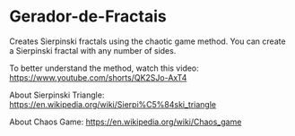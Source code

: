 # Gerador-de-Fractais
Creates Sierpinski fractals using the chaotic game method.
You can create a Sierpinski fractal with any number of sides.

To better understand the method, watch this video: 
https://www.youtube.com/shorts/QK2SJo-AxT4

About Sierpinski Triangle:
https://en.wikipedia.org/wiki/Sierpi%C5%84ski_triangle

About Chaos Game:
https://en.wikipedia.org/wiki/Chaos_game